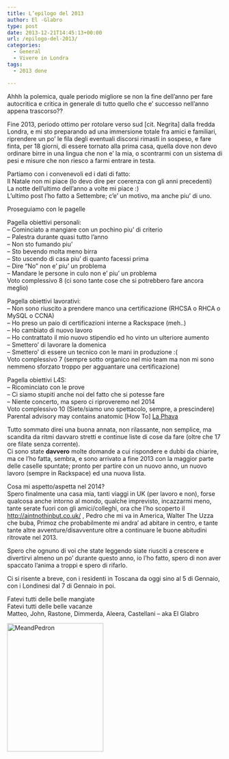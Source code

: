 ```yaml
---
title: L’epilogo del 2013
author: El -Glabro
type: post
date: 2013-12-21T14:45:13+00:00
url: /epilogo-del-2013/
categories:
  - General
  - Vivere in Londra
tags:
  - 2013 done

---
```

Ahhh la polemica, quale periodo migliore se non la fine dell&#8217;anno per fare autocritica e critica in generale di tutto quello che e&#8217; successo nell&#8217;anno appena trascorso??

Fine 2013, periodo ottimo per rotolare verso sud [cit. Negrita] dalla fredda Londra, e mi sto preparando ad una immersione totale fra amici e familiari, riprendere un po&#8217; le fila degli eventuali discorsi rimasti in sospeso, e fare finta, per 18 giorni, di essere tornato alla prima casa, quella dove non devo ordinare birre in una lingua che non e&#8217; la mia, o scontrarmi con un sistema di pesi e misure che non riesco a farmi entrare in testa.

Partiamo con i convenevoli ed i dati di fatto:  
Il Natale non mi piace (lo devo dire per coerenza con gli anni precedenti)  
La notte dell&#8217;ultimo dell&#8217;anno a volte mi piace :)  
L&#8217;ultimo post l&#8217;ho fatto a Settembre; c&#8217;e&#8217; un motivo, ma anche piu&#8217; di uno.

Proseguiamo con le pagelle

Pagella obiettivi personali:  
&#8211; Cominciato a mangiare con un pochino piu&#8217; di criterio  
&#8211; Palestra durante quasi tutto l&#8217;anno  
&#8211; Non sto fumando piu&#8217;  
&#8211; Sto bevendo molta meno birra  
&#8211; Sto uscendo di casa piu&#8217; di quanto facessi prima  
&#8211; Dire &#8220;No&#8221; non e&#8217; piu&#8217; un problema  
&#8211; Mandare le persone in culo non e&#8217; piu&#8217; un problema  
Voto complessivo 8 (ci sono tante cose che si potrebbero fare ancora meglio)

Pagella obiettivi lavorativi:  
&#8211; Non sono riuscito a prendere manco una certificazione (RHCSA o RHCA o MySQL o CCNA)  
&#8211; Ho preso un paio di certificazioni interne a Rackspace (meh..)  
&#8211; Ho cambiato di nuovo lavoro  
&#8211; Ho contrattato il mio nuovo stipendio ed ho vinto un ulteriore aumento  
&#8211; Smettero&#8217; di lavorare la domenica  
&#8211; Smettero&#8217; di essere un tecnico con le mani in produzione :(  
Voto complessivo 7 (sempre sotto organico nel mio team ma non mi sono nemmeno sforzato troppo per agguantare una certificazione)

Pagella obiettivi L4S:  
&#8211; Ricominciato con le prove  
&#8211; Ci siamo stupiti anche noi del fatto che si potesse fare  
&#8211; Niente concerto, ma spero ci riproveremo nel 2014  
Voto complessivo 10 (Siete/siamo uno spettacolo, sempre, a prescindere)  
Parental advisory may contains anatomic [How To] <a href="http://www.youtube.com/watch?v=KZqz7IbHEYs" title="La Phava" target="_blank">La Phava</a>

Tutto sommato direi una buona annata, non rilassante, non semplice, ma scandita da ritmi davvaro stretti e continue liste di cose da fare (oltre che 17 ore filate senza corrente).  
Ci sono state **davvero** molte domande a cui rispondere e dubbi da chiarire, ma ce l&#8217;ho fatta, sembra, e sono arrivato a fine 2013 con la maggior parte delle caselle spuntate; pronto per partire con un nuovo anno, un nuovo lavoro (sempre in Rackspace) ed una nuova lista.

Cosa mi aspetto/aspetta nel 2014?  
Spero finalmente una casa mia, tanti viaggi in UK (per lavoro e non), forse qualcosa anche intorno al mondo, qualche imprevisto, incazzarmi meno, tante serate fuori con gli amici/colleghi, ora che l&#8217;ho scoperto il http://aintnothinbut.co.uk/ , Pedro che mi va in America, Walter The Uzza che buba, Primoz che probabilmente mi andra&#8217; ad abitare in centro, e tante tante altre avventure/disavventure oltre a continuare le buone abitudini ritrovate nel 2013.

Spero che ognuno di voi che state leggendo siate riusciti a crescere e divertirvi almeno un po&#8217; durante questo anno, io l&#8217;ho fatto, spero di non aver spaccato l&#8217;anima a troppi e spero di rifarlo.

Ci si risente a breve, con i residenti in Toscana da oggi sino al 5 di Gennaio, con i Londinesi dal 7 di Gennaio in poi.

Fatevi tutti delle belle mangiate  
Fatevi tutti delle belle vacanze  
Matteo, John, Rastone, Dimmerda, Aleera, Castellani &#8211; aka El Glabro

<a href="http://blog.polemicover.net/blog/2013/12/21/epilogo-del-2013/meandpedron/" rel="attachment wp-att-1055"><img decoding="async" loading="lazy" src="http://blog.polemicover.net/wp-content/uploads/2013/12/MeandPedron-225x300.jpg" alt="MeandPedron" width="225" height="300" class="aligncenter size-medium wp-image-1055" srcset="https://blog.polemicover.net/wp-content/uploads/2013/12/MeandPedron-225x300.jpg 225w, https://blog.polemicover.net/wp-content/uploads/2013/12/MeandPedron-768x1024.jpg 768w" sizes="(max-width: 225px) 100vw, 225px" /></a>